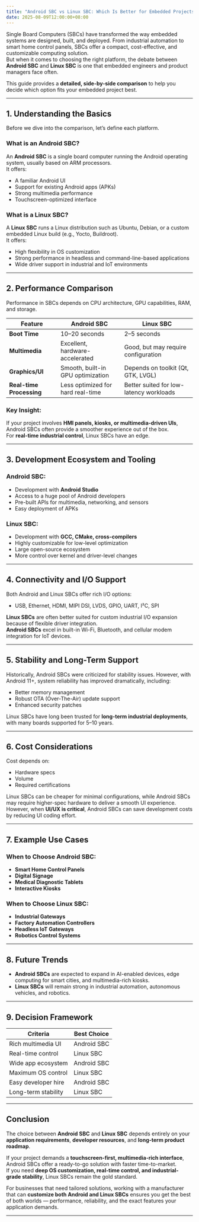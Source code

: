 ```yaml
---
title: "Android SBC vs Linux SBC: Which Is Better for Embedded Projects"
date: 2025-08-09T12:00:00+08:00
---
```


Single Board Computers (SBCs) have transformed the way embedded systems are designed, built, and deployed. From industrial automation to smart home control panels, SBCs offer a compact, cost-effective, and customizable computing solution.  
But when it comes to choosing the right platform, the debate between **Android SBC** and **Linux SBC** is one that embedded engineers and product managers face often.

This guide provides a **detailed, side-by-side comparison** to help you decide which option fits your embedded project best.

---

## 1. Understanding the Basics

Before we dive into the comparison, let’s define each platform.

### What is an Android SBC?
An **Android SBC** is a single board computer running the Android operating system, usually based on ARM processors.  
It offers:
- A familiar Android UI
- Support for existing Android apps (APKs)
- Strong multimedia performance
- Touchscreen-optimized interface

### What is a Linux SBC?
A **Linux SBC** runs a Linux distribution such as Ubuntu, Debian, or a custom embedded Linux build (e.g., Yocto, Buildroot).  
It offers:
- High flexibility in OS customization
- Strong performance in headless and command-line-based applications
- Wide driver support in industrial and IoT environments

---

## 2. Performance Comparison

Performance in SBCs depends on CPU architecture, GPU capabilities, RAM, and storage.

| Feature                  | Android SBC                           | Linux SBC                              |
|--------------------------|---------------------------------------|-----------------------------------------|
| **Boot Time**            | 10–20 seconds                         | 2–5 seconds                             |
| **Multimedia**           | Excellent, hardware-accelerated       | Good, but may require configuration     |
| **Graphics/UI**          | Smooth, built-in GPU optimization     | Depends on toolkit (Qt, GTK, LVGL)      |
| **Real-time Processing** | Less optimized for hard real-time     | Better suited for low-latency workloads |

### Key Insight:
If your project involves **HMI panels, kiosks, or multimedia-driven UIs**, Android SBCs often provide a smoother experience out of the box.  
For **real-time industrial control**, Linux SBCs have an edge.

---

## 3. Development Ecosystem and Tooling

### Android SBC:
- Development with **Android Studio**
- Access to a huge pool of Android developers
- Pre-built APIs for multimedia, networking, and sensors
- Easy deployment of APKs

### Linux SBC:
- Development with **GCC, CMake, cross-compilers**
- Highly customizable for low-level optimization
- Large open-source ecosystem
- More control over kernel and driver-level changes

---

## 4. Connectivity and I/O Support

Both Android and Linux SBCs offer rich I/O options:  
- USB, Ethernet, HDMI, MIPI DSI, LVDS, GPIO, UART, I²C, SPI

**Linux SBCs** are often better suited for custom industrial I/O expansion because of flexible driver integration.  
**Android SBCs** excel in built-in Wi-Fi, Bluetooth, and cellular modem integration for IoT devices.

---

## 5. Stability and Long-Term Support

Historically, Android SBCs were criticized for stability issues. However, with Android 11+, system reliability has improved dramatically, including:
- Better memory management
- Robust OTA (Over-The-Air) update support
- Enhanced security patches

Linux SBCs have long been trusted for **long-term industrial deployments**, with many boards supported for 5–10 years.

---

## 6. Cost Considerations

Cost depends on:
- Hardware specs
- Volume
- Required certifications

Linux SBCs can be cheaper for minimal configurations, while Android SBCs may require higher-spec hardware to deliver a smooth UI experience.  
However, when **UI/UX is critical**, Android SBCs can save development costs by reducing UI coding effort.

---

## 7. Example Use Cases

### When to Choose Android SBC:
- **Smart Home Control Panels**
- **Digital Signage**
- **Medical Diagnostic Tablets**
- **Interactive Kiosks**

### When to Choose Linux SBC:
- **Industrial Gateways**
- **Factory Automation Controllers**
- **Headless IoT Gateways**
- **Robotics Control Systems**

---

## 8. Future Trends

- **Android SBCs** are expected to expand in AI-enabled devices, edge computing for smart cities, and multimedia-rich kiosks.
- **Linux SBCs** will remain strong in industrial automation, autonomous vehicles, and robotics.

---

## 9. Decision Framework

| Criteria             | Best Choice                               |
|----------------------|-------------------------------------------|
| Rich multimedia UI   | Android SBC                               |
| Real-time control    | Linux SBC                                 |
| Wide app ecosystem   | Android SBC                               |
| Maximum OS control   | Linux SBC                                 |
| Easy developer hire  | Android SBC                               |
| Long-term stability  | Linux SBC                                 |

---

## Conclusion

The choice between **Android SBC** and **Linux SBC** depends entirely on your **application requirements**, **developer resources**, and **long-term product roadmap**.

If your project demands a **touchscreen-first, multimedia-rich interface**, Android SBCs offer a ready-to-go solution with faster time-to-market.  
If you need **deep OS customization, real-time control, and industrial-grade stability**, Linux SBCs remain the gold standard.

For businesses that need tailored solutions, working with a manufacturer that can **customize both Android and Linux SBCs** ensures you get the best of both worlds — performance, reliability, and the exact features your application demands.

---